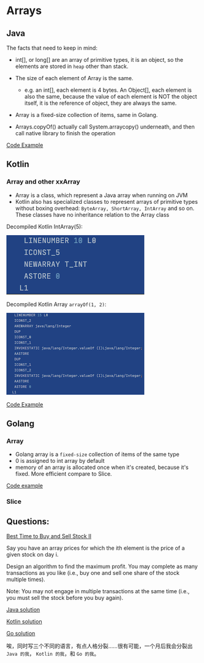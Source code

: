 
# Arrays

## Java
The facts that need to keep in mind:
- int[], or long[] are an array of primitive types, it is an object, so the elements are stored in `heap` other than stack.
- The size of each element of Array is the same. 
    - e.g. an int[], each element is 4 bytes. An Object[], each element is also the same, because the value of each element is NOT the object itself, it is the reference of object, they are always the same.
    
- Array is a fixed-size collection of items, same in Golang.
- Arrays.copyOf() actually call System.arraycopy() underneath, and then call native library to finish the operation

[Code Example](JavaArray.java)


## Kotlin

### Array and other xxArray

- Array is a class, which represent a Java array when running on JVM
- Kotlin also has specialized classes to represent arrays of primitive types without boxing overhead: `ByteArray, ShortArray, IntArray` and so on. These classes have no inheritance relation to the Array class


Decompiled Kotlin IntArray(5):

![Click to View](arts/decompiled-kotlin-IntArray.png)


Decompiled Kotlin Array `arrayOf(1, 2)`:

![Click to View](arts/decompiled-kotlin-Array.png)

[Code Example](KotlinArray.kt)

## Golang 

### Array
- Golang array is a `fixed-size` collection of items of the same type
- 0 is assigned to int array by default
- memory of an array is allocated once when it's created, because it's fixed. More efficient compare to Slice.

[Code example](main.go)

### Slice


## Questions:
[Best Time to Buy and Sell Stock II](https://leetcode.com/explore/featured/card/top-interview-questions-easy/92/array/564/) 

Say you have an array prices for which the ith element is the price of a given stock on day i.

Design an algorithm to find the maximum profit. You may complete as many transactions as you like (i.e., buy one and sell one share of the stock multiple times).

Note: You may not engage in multiple transactions at the same time (i.e., you must sell the stock before you buy again).

[Java solution](questions/StockSell.java)

[Kotlin solution](questions/StockSell.kt)

[Go solution](questions/stocksell.go)

唉，同时写三个不同的语言，有点人格分裂……很有可能，一个月后我会分裂出 `Java 的我`， `Kotlin 的我`，和 `Go 的我`。